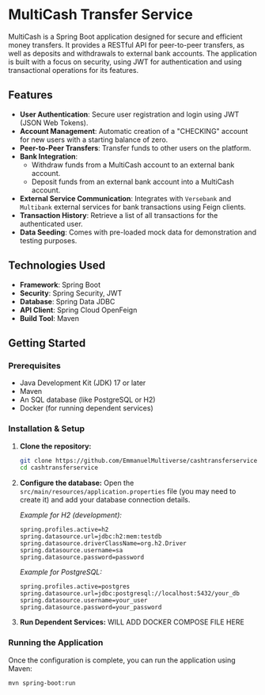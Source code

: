 # MultiCash Transfer Service

MultiCash is a Spring Boot application designed for secure and efficient money transfers. It provides a RESTful API for peer-to-peer transfers, as well as deposits and withdrawals to external bank accounts. The application is built with a focus on security, using JWT for authentication and using transactional operations for its features.

## Features

* **User Authentication**: Secure user registration and login using JWT (JSON Web Tokens).
* **Account Management**: Automatic creation of a "CHECKING" account for new users with a starting balance of zero.
* **Peer-to-Peer Transfers**: Transfer funds to other users on the platform.
* **Bank Integration**:
    * Withdraw funds from a MultiCash account to an external bank account.
    * Deposit funds from an external bank account into a MultiCash account.
* **External Service Communication**: Integrates with `Versebank` and `Multibank` external services for bank transactions using Feign clients.
* **Transaction History**: Retrieve a list of all transactions for the authenticated user.
* **Data Seeding**: Comes with pre-loaded mock data for demonstration and testing purposes.

## Technologies Used

* **Framework**: Spring Boot
* **Security**: Spring Security, JWT
* **Database**: Spring Data JDBC
* **API Client**: Spring Cloud OpenFeign
* **Build Tool**: Maven

## Getting Started

### Prerequisites

* Java Development Kit (JDK) 17 or later
* Maven
* An SQL database (like PostgreSQL or H2)
* Docker (for running dependent services)

### Installation & Setup

1.  **Clone the repository:**
    ```bash
    git clone https://github.com/EmmanuelMultiverse/cashtransferservice.git
    cd cashtransferservice
    ```

2.  **Configure the database:**
    Open the `src/main/resources/application.properties` file (you may need to create it) and add your database connection details.

    *Example for H2 (development):*
    ```properties
    spring.profiles.active=h2
    spring.datasource.url=jdbc:h2:mem:testdb
    spring.datasource.driverClassName=org.h2.Driver
    spring.datasource.username=sa
    spring.datasource.password=password
    ```
    *Example for PostgreSQL:*
    ```properties
    spring.profiles.active=postgres
    spring.datasource.url=jdbc:postgresql://localhost:5432/your_db
    spring.datasource.username=your_user
    spring.datasource.password=your_password
    ```

3.  **Run Dependent Services:**
    WILL ADD DOCKER COMPOSE FILE HERE 
### Running the Application

Once the configuration is complete, you can run the application using Maven:

```bash
mvn spring-boot:run
```